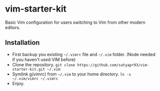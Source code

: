 # vim-starter-kit
Basic Vim configuration for users switching to Vim from other modern editors.

## Installation
* First backup you existing `~/.vimrc` file and `~/.vim` folder. (Node needed if you haven't used VIM before)
* Clone the repository.
``` git clone https://github.com/satyapr93/vim-starter-kit.git ~/.vim ```
* Symlink g(vimrc) from `~/.vim` to your home directory.
``` ln -s ~/.vim/vimrc ~/.vimrc ```
* Enjoy.

